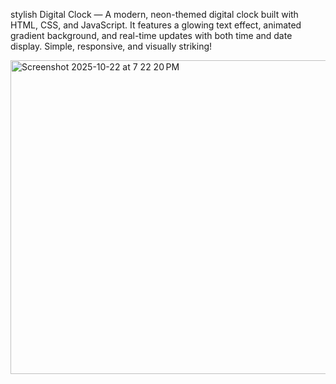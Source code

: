 stylish Digital Clock — A modern, neon-themed digital clock built with HTML, CSS, and JavaScript.
It features a glowing text effect, animated gradient background, and real-time updates with both time and date display. 
Simple, responsive, and visually striking!


<img width="1164" height="502" alt="Screenshot 2025-10-22 at 7 22 20 PM" src="https://github.com/user-attachments/assets/6480833f-5a0d-4539-8a2a-092037b2e1da" />

